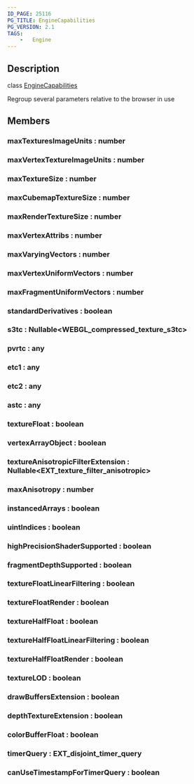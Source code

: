 ```yaml
---
ID_PAGE: 25116
PG_TITLE: EngineCapabilities
PG_VERSION: 2.1
TAGS:
    -   Engine
---
```

## Description

class [EngineCapabilities](/classes/3.1/EngineCapabilities)

Regroup several parameters relative to the browser in use

## Members

### maxTexturesImageUnits : number


### maxVertexTextureImageUnits : number


### maxTextureSize : number


### maxCubemapTextureSize : number


### maxRenderTextureSize : number


### maxVertexAttribs : number


### maxVaryingVectors : number


### maxVertexUniformVectors : number


### maxFragmentUniformVectors : number


### standardDerivatives : boolean


### s3tc : Nullable&lt;WEBGL_compressed_texture_s3tc&gt;


### pvrtc : any


### etc1 : any


### etc2 : any


### astc : any


### textureFloat : boolean


### vertexArrayObject : boolean


### textureAnisotropicFilterExtension : Nullable&lt;EXT_texture_filter_anisotropic&gt;


### maxAnisotropy : number


### instancedArrays : boolean


### uintIndices : boolean


### highPrecisionShaderSupported : boolean


### fragmentDepthSupported : boolean


### textureFloatLinearFiltering : boolean


### textureFloatRender : boolean


### textureHalfFloat : boolean


### textureHalfFloatLinearFiltering : boolean


### textureHalfFloatRender : boolean


### textureLOD : boolean


### drawBuffersExtension : boolean


### depthTextureExtension : boolean


### colorBufferFloat : boolean


### timerQuery : EXT_disjoint_timer_query


### canUseTimestampForTimerQuery : boolean


